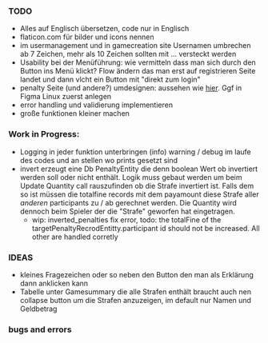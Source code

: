 ### TODO

- Alles auf Englisch übersetzen, code nur in Englisch
- flaticon.com für bilder und icons nennen
- im usermanagement und in gamecreation site Usernamen umbrechen ab 7 Zeichen, mehr als 10 Zeichen sollten mit ... versteckt werden
- Usability bei der Menüführung: wie vermitteln dass man sich durch den Button ins Menü klickt? Flow ändern das man erst auf registrieren Seite landet und dann vlcht ein Button mit "direkt zum login"
- penalty Seite (und andere?) umdesignen: aussehen wie [hier](https://www.rockanutrition.de/pages/kalorienrechner-app#/step2). Ggf in Figma Linux zuerst anlegen
- error handling und validierung implementieren
- große funktionen kleiner machen

### Work in Progress:

- Logging in jeder funktion unterbringen (info) warning / debug im laufe des codes und an stellen wo prints gesetzt sind
- invert erzeugt eine Db PenaltyEntity die denn boolean Wert ob invertiert werden soll oder nicht enthält. Logik muss gebaut werden um beim Update Quantity call rauszufinden ob die Strafe invertiert ist. Falls dem so ist müssen die totalfine records mit dem payamount diese Strafe aller _anderen_ participants zu / ab gerechnet werden. Die Quantity wird dennoch beim Spieler der die "Strafe" geworfen hat eingetragen.
  - wip: inverted_penalties fix error, todo: the totalFine of the targetPenaltyRecrodEntitty.participant id should not be increased. All other are handled corretly

### IDEAS

- kleines Fragezeichen oder so neben den Button den man als Erklärung dann anklicken kann
- Tabelle unter Gamesummary die alle Strafen enthält braucht auch nen collapse button um die Strafen anzuzeigen, im default nur Namen und Geldbetrag

### bugs and errors
